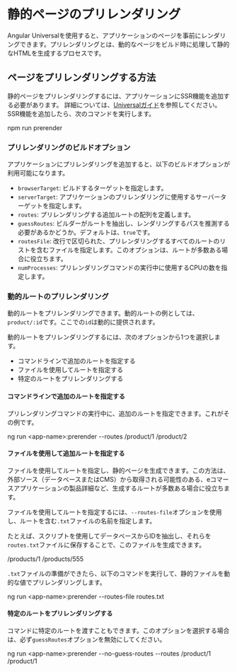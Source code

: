 # 静的ページのプリレンダリング

Angular Universalを使用すると、アプリケーションのページを事前にレンダリングできます。プリレンダリングとは、動的なページをビルド時に処理して静的なHTMLを生成するプロセスです。

## ページをプリレンダリングする方法

静的ページをプリレンダリングするには、アプリケーションにSSR機能を追加する必要があります。
詳細については、[Universalガイド](guide/universal)を参照してください。 
SSR機能を追加したら、次のコマンドを実行します。

<code-example language="sh">
npm run prerender
</code-example>

### プリレンダリングのビルドオプション

アプリケーションにプリレンダリングを追加すると、以下のビルドオプションが利用可能になります。

* `browserTarget`: ビルドするターゲットを指定します。
* `serverTarget`: アプリケーションのプリレンダリングに使用するサーバーターゲットを指定します。
* `routes`: プリレンダリングする追加ルートの配列を定義します。
* `guessRoutes`: ビルダーがルートを抽出し、レンダリングするパスを推測する必要があるかどうか。デフォルトは、`true`です。
* `routesFile`: 改行で区切られた、プリレンダリングするすべてのルートのリストを含むファイルを指定します。このオプションは、ルートが多数ある場合に役立ちます。
* `numProcesses`: プリレンダリングコマンドの実行中に使用するCPUの数を指定します。

### 動的ルートのプリレンダリング

動的ルートをプリレンダリングできます。動的ルートの例としては、`product/:id`です。ここでの`id`は動的に提供されます。

動的ルートをプリレンダリングするには、次のオプションから1つを選択します。
 * コマンドラインで追加のルートを指定する
 * ファイルを使用してルートを指定する
 * 特定のルートをプリレンダリングする

#### コマンドラインで追加のルートを指定する

プリレンダリングコマンドの実行中に、追加のルートを指定できます。これがその例です。

<code-example language="sh">
ng run &lt;app-name&gt;:prerender --routes /product/1 /product/2
</code-example>


#### ファイルを使用して追加ルートを指定する

ファイルを使用してルートを指定し、静的ページを生成できます。この方法は、外部ソース（データベースまたはCMS）から取得される可能性のある、eコマースアプリケーションの製品詳細など、生成するルートが多数ある場合に役立ちます。

ファイルを使用してルートを指定するには、`--routes-file`オプションを使用し、ルートを含む`.txt`ファイルの名前を指定します。

たとえば、スクリプトを使用してデータベースからIDを抽出し、それらを`routes.txt`ファイルに保存することで、このファイルを生成できます。

<code-example language="none" header="routes.txt">
  /products/1
  /products/555
</code-example>

`.txt`ファイルの準備ができたら、以下のコマンドを実行して、静的ファイルを動的な値でプリレンダリングします。

<code-example language="sh">
ng run &lt;app-name&gt;:prerender --routes-file routes.txt
</code-example>

#### 特定のルートをプリレンダリングする

コマンドに特定のルートを渡すこともできます。このオプションを選択する場合は、必ず`guessRoutes`オプションを無効にしてください。

<code-example language="sh">
ng run &lt;app-name&gt;:prerender --no-guess-routes --routes /product/1 /product/1 
</code-example>
